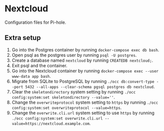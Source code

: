 Nextcloud
================

Configuration files for Pi-hole.

## Extra setup

1. Go into the Postgres container by running `docker-compose exec db bash`.
2. Open psql as the postgres user by running `psql -U postgres`.
3. Create a database named `nextcloud` by running `CREATEDB nextcloud;`.
4. Exit psql and the container.
5. Go into the Nextcloud container by running `docker-compose exec --user www-data app bash`.
6. Migrate from SQLite to PostgreSQL by running `./occ db:convert-type --port 5432 --all-apps --clear-schema pgsql postgres db nextcloud`.
7. Clear the `skeletondirectory` system setting by running `./occ config:system:set skeletondirectory --value=''`.
8. Change the `overwriteprotocol` system setting to `https` by running `./occ config:system:set overwriteprotocol --value=https`.
9. Change the `overwrite.cli.url` system setting to use `https` by running `./occ config:system:set overwrite.cli.url --value=https://nextcloud.example.com`.
